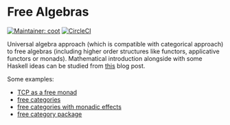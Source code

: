 # Free Algebras
[![Maintainer: coot](https://img.shields.io/badge/maintainer-coot-lightgrey.svg)](http://github.com/coot)
[![CircleCI](https://circleci.com/gh/coot/free-algebras/tree/master.svg?style=svg)](https://circleci.com/gh/coot/free-algebras/tree/master)

Universal algebra approach (which is compatible with categorical approach) to
free algebras (including higher order structures like functors, applicative
functors or monads).  Mathematical introduction alongside with some Haskell
ideas can be studied from [this](https://coot.me/posts/free-monads.html) blog
post.

Some examples:
* [TCP as a free monad](https://github.com/coot/free-algebras/blob/master/examples/src/Network/TCP.hs)
* [free categories](https://coot.me/posts/kleisli-categories-and-free-monads.html)
* [free categories with monadic effects](https://coot.me/posts/categories-with-monadic-effects.html)
* [free category package](https://hackage.haskell.org/package/free-category)

